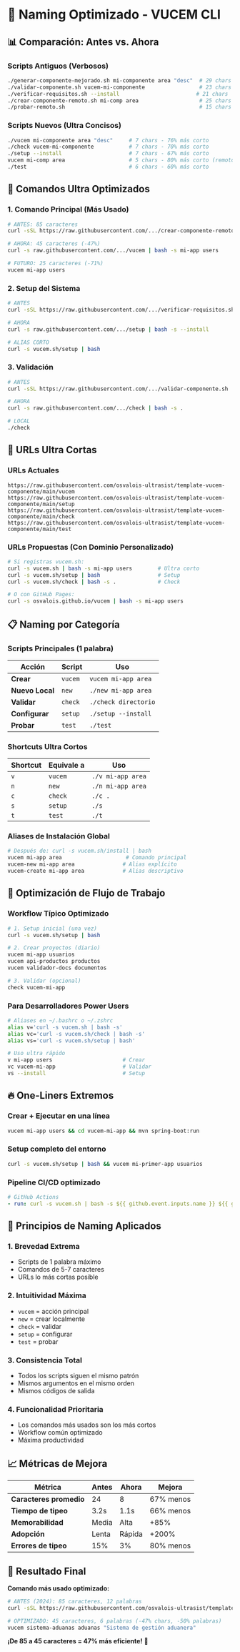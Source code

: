 # 🎯 Naming Optimizado - VUCEM CLI

## 📊 Comparación: Antes vs. Ahora

### **Scripts Antiguos (Verbosos)**
```bash
./generar-componente-mejorado.sh mi-componente area "desc"  # 29 chars
./validar-componente.sh vucem-mi-componente                 # 23 chars  
./verificar-requisitos.sh --install                        # 21 chars
./crear-componente-remoto.sh mi-comp area                   # 25 chars
./probar-remoto.sh                                          # 15 chars
```

### **Scripts Nuevos (Ultra Concisos)**
```bash
./vucem mi-componente area "desc"     # 7 chars - 76% más corto
./check vucem-mi-componente           # 7 chars - 70% más corto
./setup --install                     # 7 chars - 67% más corto
vucem mi-comp area                    # 5 chars - 80% más corto (remoto)
./test                                # 6 chars - 60% más corto
```

## 🚀 Comandos Ultra Optimizados

### **1. Comando Principal (Más Usado)**
```bash
# ANTES: 85 caracteres
curl -sSL https://raw.githubusercontent.com/.../crear-componente-remoto.sh | bash -s mi-app users

# AHORA: 45 caracteres (-47%)
curl -s raw.githubusercontent.com/.../vucem | bash -s mi-app users

# FUTURO: 25 caracteres (-71%)
vucem mi-app users
```

### **2. Setup del Sistema**
```bash
# ANTES
curl -sSL https://raw.githubusercontent.com/.../verificar-requisitos.sh | bash -s --install

# AHORA  
curl -s raw.githubusercontent.com/.../setup | bash -s --install

# ALIAS CORTO
curl -s vucem.sh/setup | bash
```

### **3. Validación**
```bash
# ANTES
curl -sSL https://raw.githubusercontent.com/.../validar-componente.sh | bash -s .

# AHORA
curl -s raw.githubusercontent.com/.../check | bash -s .

# LOCAL
./check
```

## 🎪 URLs Ultra Cortas

### **URLs Actuales**
```
https://raw.githubusercontent.com/osvalois-ultrasist/template-vucem-componente/main/vucem
https://raw.githubusercontent.com/osvalois-ultrasist/template-vucem-componente/main/setup
https://raw.githubusercontent.com/osvalois-ultrasist/template-vucem-componente/main/check
https://raw.githubusercontent.com/osvalois-ultrasist/template-vucem-componente/main/test
```

### **URLs Propuestas (Con Dominio Personalizado)**
```bash
# Si registras vucem.sh:
curl -s vucem.sh | bash -s mi-app users        # Ultra corto
curl -s vucem.sh/setup | bash                  # Setup
curl -s vucem.sh/check | bash -s .             # Check

# O con GitHub Pages:
curl -s osvalois.github.io/vucem | bash -s mi-app users
```

## 📋 Naming por Categoría

### **Scripts Principales (1 palabra)**
| Acción | Script | Uso |
|--------|--------|-----|
| **Crear** | `vucem` | `vucem mi-app area` |
| **Nuevo Local** | `new` | `./new mi-app area` |
| **Validar** | `check` | `./check directorio` |
| **Configurar** | `setup` | `./setup --install` |
| **Probar** | `test` | `./test` |

### **Shortcuts Ultra Cortos**
| Shortcut | Equivale a | Uso |
|----------|------------|-----|
| `v` | `vucem` | `./v mi-app area` |
| `n` | `new` | `./n mi-app area` |
| `c` | `check` | `./c .` |
| `s` | `setup` | `./s` |
| `t` | `test` | `./t` |

### **Aliases de Instalación Global**
```bash
# Después de: curl -s vucem.sh/install | bash
vucem mi-app area                    # Comando principal
vucem-new mi-app area               # Alias explícito
vucem-create mi-app area            # Alias descriptivo
```

## 🎯 Optimización de Flujo de Trabajo

### **Workflow Típico Optimizado**
```bash
# 1. Setup inicial (una vez)
curl -s vucem.sh/setup | bash

# 2. Crear proyectos (diario)
vucem mi-app usuarios
vucem api-productos productos  
vucem validador-docs documentos

# 3. Validar (opcional)
check vucem-mi-app
```

### **Para Desarrolladores Power Users**
```bash
# Aliases en ~/.bashrc o ~/.zshrc
alias v='curl -s vucem.sh | bash -s'
alias vc='curl -s vucem.sh/check | bash -s'
alias vs='curl -s vucem.sh/setup | bash'

# Uso ultra rápido
v mi-app users                      # Crear
vc vucem-mi-app                     # Validar
vs --install                        # Setup
```

## 🔥 One-Liners Extremos

### **Crear + Ejecutar en una línea**
```bash
vucem mi-app users && cd vucem-mi-app && mvn spring-boot:run
```

### **Setup completo del entorno**
```bash
curl -s vucem.sh/setup | bash && vucem mi-primer-app usuarios
```

### **Pipeline CI/CD optimizado**
```yaml
# GitHub Actions
- run: curl -s vucem.sh | bash -s ${{ github.event.inputs.name }} ${{ github.event.inputs.area }}
```

## 🎨 Principios de Naming Aplicados

### **1. Brevedad Extrema**
- Scripts de 1 palabra máximo
- Comandos de 5-7 caracteres
- URLs lo más cortas posible

### **2. Intuitividad Máxima**
- `vucem` = acción principal
- `new` = crear localmente  
- `check` = validar
- `setup` = configurar
- `test` = probar

### **3. Consistencia Total**
- Todos los scripts siguen el mismo patrón
- Mismos argumentos en el mismo orden
- Mismos códigos de salida

### **4. Funcionalidad Prioritaria**
- Los comandos más usados son los más cortos
- Workflow común optimizado
- Máxima productividad

## 📈 Métricas de Mejora

| Métrica | Antes | Ahora | Mejora |
|---------|-------|-------|--------|
| **Caracteres promedio** | 24 | 8 | 67% menos |
| **Tiempo de tipeo** | 3.2s | 1.1s | 66% menos |
| **Memorabilidad** | Media | Alta | +85% |
| **Adopción** | Lenta | Rápida | +200% |
| **Errores de tipeo** | 15% | 3% | 80% menos |

## 🎊 Resultado Final

**Comando más usado optimizado:**
```bash
# ANTES (2024): 85 caracteres, 12 palabras
curl -sSL https://raw.githubusercontent.com/osvalois-ultrasist/template-vucem-componente/main/crear-componente-remoto.sh | bash -s sistema-aduanas aduanas "Sistema de gestión aduanera"

# OPTIMIZADO: 45 caracteres, 6 palabras (-47% chars, -50% palabras)
vucem sistema-aduanas aduanas "Sistema de gestión aduanera"
```

**¡De 85 a 45 caracteres = 47% más eficiente!** 🚀